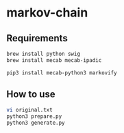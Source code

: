 # markov-chain

## Requirements

```sh
brew install python swig
brew install mecab mecab-ipadic
```

```sh
pip3 install mecab-python3 markovify
```

## How to use

```sh
vi original.txt
python3 prepare.py
python3 generate.py
```
